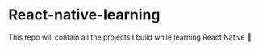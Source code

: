 # React-native-learning
This repo will contain all the projects I build while learning React Native 🥳
